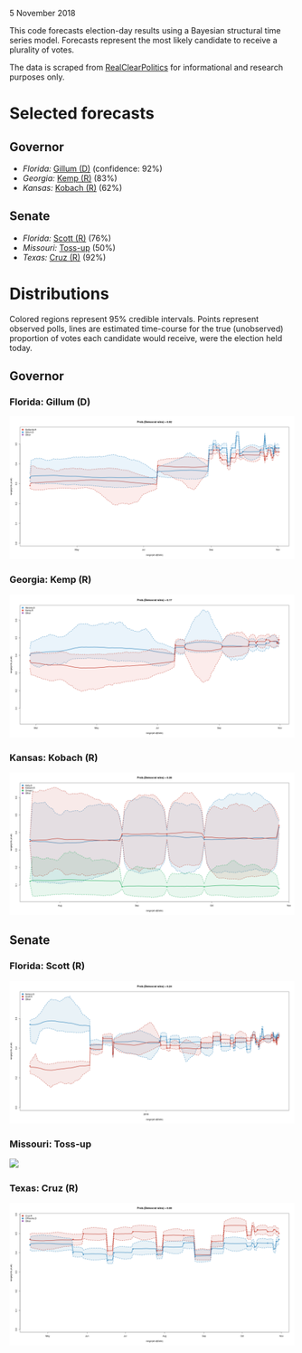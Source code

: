 
5 November 2018

This code forecasts election-day results using a Bayesian structural time
series model. Forecasts represent the most likely candidate to receive
a plurality of votes.

The data is scraped from
[RealClearPolitics](https://www.realclearpolitics.com/epolls/latest_polls/)
for informational and research purposes only.

# Selected forecasts

## Governor

* *Florida:* [Gillum (D)](#florida-gillum-d) (confidence: 92%)
* *Georgia:* [Kemp (R)](#georgia-kemp-r) (83%)
* *Kansas:* [Kobach (R)](#kansas-kobach-r) (62%)

## Senate

* *Florida:* [Scott (R)](#florida-scott-r) (76%)
* *Missouri:* [Toss-up](#missouri-toss-up) (50%)
* *Texas:* [Cruz (R)](#texas-cruz-r) (92%)

# Distributions

Colored regions represent 95\% credible intervals. Points represent
observed polls, lines are estimated time-course for the true
(unobserved) proportion of votes each candidate would receive, were
the election held today.

## Governor

### Florida: Gillum (D)

![](https://raw.githubusercontent.com/mhlinder/election-night/master/out/governor-Florida_Governor_-_DeSantis_vs__Gillum.png)

### Georgia: Kemp (R)

![](https://raw.githubusercontent.com/mhlinder/election-night/master/out/governor-Georgia_Governor_-_Kemp_vs__Abrams.png)

### Kansas: Kobach (R)

![](https://raw.githubusercontent.com/mhlinder/election-night/master/out/governor-Kansas_Governor_-_Kobach_vs__Kelly_vs__Orman.png)

## Senate

### Florida: Scott (R)

![](https://raw.githubusercontent.com/mhlinder/election-night/master/out/senate-Florida_Senate_-_Scott_vs__Nelson.png)

### Missouri: Toss-up

![](https://raw.githubusercontent.com/mhlinder/election-night/master/out/senate-Missouri_Senate_-_Hawley_vs__McCaskill.png)

### Texas: Cruz (R)

![](https://raw.githubusercontent.com/mhlinder/election-night/master/out/senate-Texas_Senate_-_Cruz_vs__O'Rourke.png)

